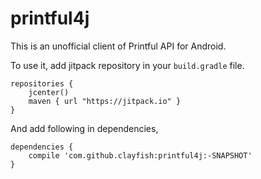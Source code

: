 # printful4j
This is an unofficial client of Printful API for Android.

To use it, add jitpack repository in your `build.gradle` file.

```
repositories {
    jcenter()
    maven { url "https://jitpack.io" }
}
```

And add following in dependencies,

```
dependencies {
    compile 'com.github.clayfish:printful4j:-SNAPSHOT'
}
```
